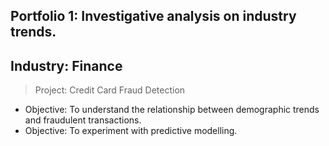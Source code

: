 ## Portfolio 1: Investigative analysis on industry trends.

## Industry: Finance
> Project: Credit Card Fraud Detection
* Objective: To understand the relationship between demographic trends and fraudulent transactions.
* Objective: To experiment with predictive modelling.
